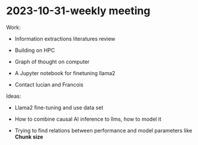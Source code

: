 # 2023-10-31-weekly meeting

Work:

- Information extractions literatures review

- Building  on HPC

- Graph of thought on computer

- A Jupyter notebook for finetuning llama2 

- Contact lucian and Francois

  

Ideas:

- Llama2 fine-tuning and use data set

- How to combine causal AI inference to llms, how to model it

- Trying to find relations between performance and model parameters like **Chunk size**

  
